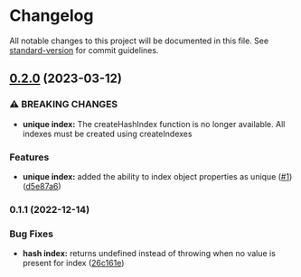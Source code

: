 # Changelog

All notable changes to this project will be documented in this file. See [standard-version](https://github.com/conventional-changelog/standard-version) for commit guidelines.

## [0.2.0](https://github.com/Antman261/proxy-indexer/compare/v0.1.1...v0.2.0) (2023-03-12)


### ⚠ BREAKING CHANGES

* **unique index:** The createHashIndex function is no longer available.
All indexes must be created
using createIndexes

### Features

* **unique index:** added the ability to index object properties as unique ([#1](https://github.com/Antman261/proxy-indexer/issues/1)) ([d5e87a6](https://github.com/Antman261/proxy-indexer/commit/d5e87a61cef647ed3ff656d9d5bb5ac48a84645d))

### 0.1.1 (2022-12-14)


### Bug Fixes

* **hash index:** returns undefined instead of throwing when no value is present for index ([26c161e](https://github.com/Antman261/proxy-indexer/commit/26c161e1fd3275f513ea92e1a3623fd49c8c1775))
